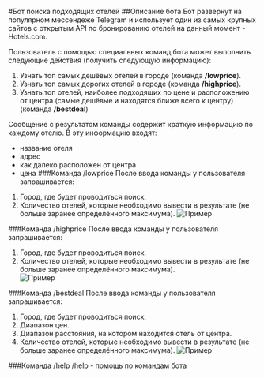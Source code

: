 #Бот поиска подходящих отелей
##Описание бота
Бот развернут на популярном мессендеже Telegram и использует один из самых крупных сайтов с открытым API по бронированию отелей на данный момент - Hotels.com.

Пользователь с помощью специальных команд бота может выполнить следующие действия (получить следующую информацию):
1. Узнать топ самых дешёвых отелей в городе (команда **/lowprice**).
2. Узнать топ самых дорогих отелей в городе (команда **/highprice**).
3. Узнать топ отелей, наиболее подходящих по цене и расположению от центра (самые дешёвые и находятся ближе всего к центру) (команда **/bestdeal**)

Сообщение с результатом команды содержит краткую информацию по каждому отелю. В эту информацию входят:
- название отеля
- адрес
- как далеко расположен от центра
- цена
###Команда /lowprice
После ввода команды у пользователя запрашивается:
1. Город, где будет проводиться поиск.
2. Количество отелей, которые необходимо вывести в результате (не больше
заранее определённого максимума).
![Пример](https://gitlab.skillbox.ru/dmitrii_afonin/python_basic_diploma/-/raw/MR/gif_files/low.gif)
   
###Команда /highprice
После ввода команды у пользователя запрашивается:
1. Город, где будет проводиться поиск.
2. Количество отелей, которые необходимо вывести в результате (не больше
заранее определённого максимума).   
![Пример](https://gitlab.skillbox.ru/dmitrii_afonin/python_basic_diploma/-/raw/MR/gif_files/high.gif)
   
###Команда /bestdeal
После ввода команды у пользователя запрашивается:
1. Город, где будет проводиться поиск.
2. Диапазон цен.
3. Диапазон расстояния, на котором находится отель от центра.
4. Количество отелей, которые необходимо вывести в результате (не больше
заранее определённого максимума).
![Пример](https://gitlab.skillbox.ru/dmitrii_afonin/python_basic_diploma/-/raw/MR/gif_files/bestdeal.gif)

###Команда /help
/help - помощь по командам бота


 



